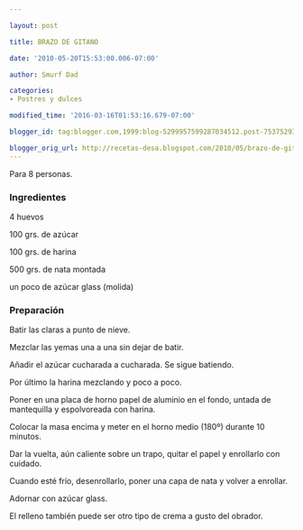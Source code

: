 ```yaml
---

layout: post

title: BRAZO DE GITANO

date: '2010-05-20T15:53:00.006-07:00'

author: Smurf Dad

categories:
- Postres y dulces

modified_time: '2016-03-16T01:53:16.679-07:00'

blogger_id: tag:blogger.com,1999:blog-5299957599287034512.post-7537529387613563782

blogger_orig_url: http://recetas-desa.blogspot.com/2010/05/brazo-de-gitano.html
---
```


Para 8 personas.

<h3>Ingredientes</h3>

4 huevos

100 grs. de azúcar

100 grs. de harina

500 grs. de nata montada

un poco de azúcar glass (molida)

<h3>Preparación</h3>

Batir las claras a punto de nieve.

Mezclar las yemas una a una sin dejar de batir.

Añadir el azúcar cucharada a cucharada. Se sigue batiendo.

Por último la harina mezclando y poco a poco.

Poner en una placa de horno papel de aluminio en el fondo, untada de mantequilla y espolvoreada con harina.

Colocar la masa encima y meter en el horno medio (180&ordm;) durante 10 minutos.

Dar la vuelta, aún caliente sobre un trapo, quitar el papel y enrollarlo con cuidado.

Cuando esté frío, desenrollarlo, poner una capa de nata y volver a enrollar.

Adornar con azúcar glass.

El relleno también puede ser otro tipo de crema a gusto del obrador.

